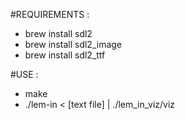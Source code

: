 #REQUIREMENTS :

- brew install sdl2
- brew install sdl2_image
- brew install sdl2_ttf

#USE : 

- make
- ./lem-in < [text file] | ./lem_in_viz/viz
